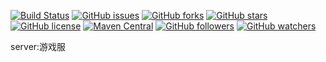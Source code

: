 
[![Build Status](https://travis-ci.org/ChessGame/GameServer.svg?branch=master)](https://travis-ci.org/ChessGame/GameServer)
[![GitHub issues](https://img.shields.io/github/issues/ChessGame/GameServer.svg)](https://github.com/ChessGame/GameServer/issues)
[![GitHub forks](https://img.shields.io/github/forks/ChessGame/GameServer.svg)](https://github.com/ChessGame/GameServer/network)
[![GitHub stars](https://img.shields.io/github/stars/ChessGame/GameServer.svg)](https://github.com/ChessGame/GameServer/stargazers)
[![GitHub license](https://img.shields.io/badge/license-Apache%202-blue.svg)](https://raw.githubusercontent.com/ChessGame/GameServer/master/LICENSE)
[![Maven Central](https://img.shields.io/maven-central/v/org.apache.maven/apache-maven.svg)]()
[![GitHub followers](https://img.shields.io/github/followers/xiaomoinfo.svg?style=social&label=Follow)]()
[![GitHub watchers](https://img.shields.io/github/watchers/ChessGame/GameServer.svg?style=social&label=Watch)]()

server:游戏服              